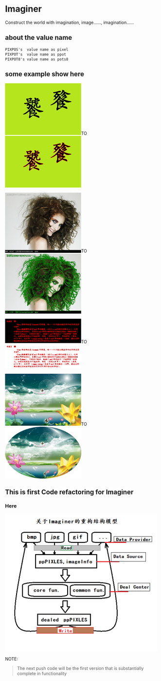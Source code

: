 # Imaginer

 Construct the world with imagination, image......, imagination......

## about the value name

    PIXPOS's  value name as pixel
    PIXPOT's  value name as ppot
    PIXPOT8's value name as pots8

## some example show here

<img src="./doc/old1.bmp" width="250"/>TO<img src="./doc/result.bmp" width="250"/>

<img src="./doc/old3.bmp" width="250"/>TO<img src="./doc/result3.bmp" width="250"/>

<img src="./doc/old4.bmp" width="250"/>TO<img src="./doc/result4.bmp" width="250"/>

<img src="./doc/old2.bmp" width="250"/>TO<img src="./doc/result2.bmp" width="250"/>


## This is first Code refactoring for Imaginer

### Here

<img src="./doc/Imaginer recode.bmp" width="500" />

NOTE:

>The next push code will be the first version that is substantially complete in functionality
